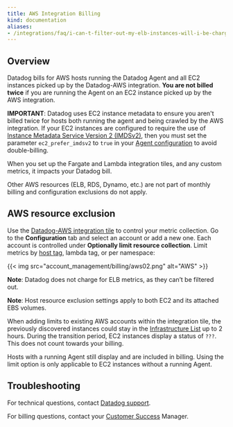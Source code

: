 ```yaml
---
title: AWS Integration Billing
kind: documentation
aliases:
- /integrations/faq/i-can-t-filter-out-my-elb-instances-will-i-be-charged-for-them/
---
```


## Overview

Datadog bills for AWS hosts running the Datadog Agent and all EC2 instances picked up by the Datadog-AWS integration. **You are not billed twice** if you are running the Agent on an EC2 instance picked up by the AWS integration.

**IMPORTANT**: Datadog uses EC2 instance metadata to ensure you aren't billed twice for hosts both running the agent and being crawled by the AWS integration. If your EC2 instances are configured to require the use of [Instance Metadata Service Version 2 (IMDSv2)][6], then you must set the parameter `ec2_prefer_imdsv2` to `true` in your [Agent configuration][7] to avoid double-billing.


When you set up the Fargate and Lambda integration tiles, and any custom metrics, it impacts your Datadog bill.

Other AWS resources (ELB, RDS, Dynamo, etc.) are not part of monthly billing and configuration exclusions do not apply.

## AWS resource exclusion

Use the [Datadog-AWS integration tile][1] to control your metric collection. Go to the **Configuration** tab and select an account or add a new one. Each account is controlled under **Optionally limit resource collection**. Limit metrics by [host tag][2], lambda tag, or per namespace:

{{< img src="account_management/billing/aws02.png" alt="AWS" >}}

**Note**: Datadog does not charge for ELB metrics, as they can’t be filtered out.

**Note**: Host resource exclusion settings apply to both EC2 and its attached EBS volumes. 

When adding limits to existing AWS accounts within the integration tile, the previously discovered instances could stay in the [Infrastructure List][3] up to 2 hours. During the transition period, EC2 instances display a status of `???`. This does not count towards your billing.

Hosts with a running Agent still display and are included in billing. Using the limit option is only applicable to EC2 instances without a running Agent.

## Troubleshooting

For technical questions, contact [Datadog support][4].

For billing questions, contact your [Customer Success][5] Manager.

[1]: https://app.datadoghq.com/account/settings#integrations/amazon_web_services
[2]: /getting_started/tagging/using_tags/#integrations
[3]: /infrastructure/
[4]: /help/
[5]: mailto:success@datadoghq.com
[6]: https://docs.aws.amazon.com/AWSEC2/latest/UserGuide/configuring-instance-metadata-service.html
[7]: https://github.com/DataDog/datadog-agent/blob/main/pkg/config/config_template.yaml
